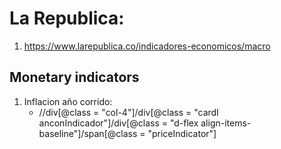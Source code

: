 # La Republica: 
1. https://www.larepublica.co/indicadores-economicos/macro

## Monetary indicators

1. Inflacion año corrido: 
    * //div[@class = "col-4"]/div[@class = "cardI anconIndicador"]/div[@class = "d-flex align-items-baseline"]/span[@class = "priceIndicator"]
